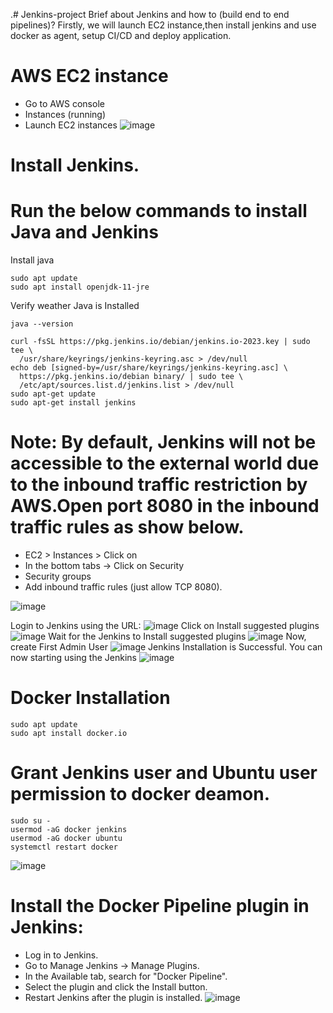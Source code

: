 .# Jenkins-project
Brief about Jenkins and how to (build end to end pipelines)?
Firstly, we will launch EC2 instance,then install jenkins and use docker as agent, setup CI/CD and deploy application.

# AWS EC2 instance
* Go to AWS console
* Instances (running)
* Launch EC2 instances
![image](https://github.com/pooja-bhavani/Jenkins-project/assets/147735975/e67db38f-a7ac-4a84-8dcc-4f5a06d9e343)

# Install Jenkins.
# Run the below commands to install Java and Jenkins

Install java

````
sudo apt update
sudo apt install openjdk-11-jre
````
Verify weather Java is Installed
```
java --version
```
````
curl -fsSL https://pkg.jenkins.io/debian/jenkins.io-2023.key | sudo tee \
  /usr/share/keyrings/jenkins-keyring.asc > /dev/null
echo deb [signed-by=/usr/share/keyrings/jenkins-keyring.asc] \
  https://pkg.jenkins.io/debian binary/ | sudo tee \
  /etc/apt/sources.list.d/jenkins.list > /dev/null
sudo apt-get update
sudo apt-get install jenkins
````
# Note: By default, Jenkins will not be accessible to the external world due to the inbound traffic restriction by AWS.Open port 8080 in the inbound traffic rules as show below.
* EC2 > Instances > Click on
* In the bottom tabs -> Click on Security
* Security groups
* Add inbound traffic rules (just allow TCP 8080).

![image](https://github.com/pooja-bhavani/Jenkins-project/assets/147735975/cb8ac6b6-bdd6-4432-84b7-49760df846c2)

Login to Jenkins using the URL:
![image](https://github.com/pooja-bhavani/Jenkins-project/assets/147735975/dc3df650-5f8a-4655-83e5-5641eb12c25c)
 Click on Install suggested plugins
 ![image](https://github.com/pooja-bhavani/Jenkins-project/assets/147735975/3b7ca4f1-bb95-4a40-baf7-9d8f0294876c)
 Wait for the Jenkins to Install suggested plugins
![image](https://github.com/pooja-bhavani/Jenkins-project/assets/147735975/c5fb048f-58cc-44dc-8d3b-2ddad7c5520f)
Now, create First Admin User 
![image](https://github.com/pooja-bhavani/Jenkins-project/assets/147735975/8ab3f348-553d-4159-bfa0-a0601f5f397c)
Jenkins Installation is Successful. You can now starting using the Jenkins
![image](https://github.com/pooja-bhavani/Jenkins-project/assets/147735975/d76089a9-d643-4556-a7ae-766d6f684b24)
# Docker Installation
```
sudo apt update
sudo apt install docker.io
```
 # Grant Jenkins user and Ubuntu user permission to docker deamon.
```
sudo su - 
usermod -aG docker jenkins
usermod -aG docker ubuntu
systemctl restart docker
```
![image](https://github.com/pooja-bhavani/Jenkins-project/assets/147735975/f7d1959d-5cc0-4945-8319-ac04b353ccfe)
# Install the Docker Pipeline plugin in Jenkins:
 * Log in to Jenkins.
 * Go to Manage Jenkins -> Manage Plugins.
 * In the Available tab, search for "Docker Pipeline".
 * Select the plugin and click the Install button.
 * Restart Jenkins after the plugin is installed.
![image](https://github.com/pooja-bhavani/Jenkins-project/assets/147735975/5731e405-e670-4e9d-858e-bc26a3357260)

















